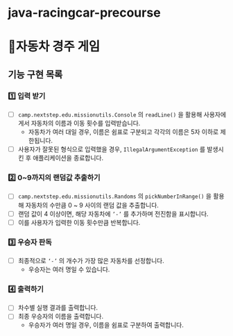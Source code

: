 # java-racingcar-precourse

# 🚗자동차 경주 게임
## 기능 구현 목록

### 1️⃣ 입력 받기

- [ ]  `camp.nextstep.edu.missionutils.Console` 의 `readLine()` 을 활용해 사용자에게서 자동차의 이름과 이동 횟수를 입력받습니다.
    - 자동차가 여러 대일 경우, 이름은 쉼표로 구분되고 각각의 이름은 5자 이하로 제한됩니다.
- [ ]  사용자가 잘못된 형식으로 입력했을 경우, `IllegalArgumentException` 를 발생시킨 후 애플리케이션을 종료합니다.

### 2️⃣  0~9까지의 랜덤값 추출하기

- [ ]  `camp.nextstep.edu.missionutils.Randoms` 의 `pickNumberInRange()` 을 활용해 자동차의 수만큼 0 ~ 9 사이의 랜덤 값을 추출합니다.
- [ ]  랜덤 값이 4 이상이면, 해당 자동차에 `’-’` 를 추가하며 전진함을 표시합니다.
- [ ]  이를 사용자가 입력한 이동 횟수만큼 반복합니다.

### 3️⃣ 우승자 판독

- [ ]  최종적으로 `‘-’` 의 개수가 가장 많은 자동차를 선정합니다.
    - 우승자는 여러 명일 수 있습니다.

### 4️⃣ 출력하기

- [ ]  차수별 실행 결과를 출력합니다.
- [ ]  최종 우승자의 이름을 출력합니다.
    - 우승자가 여러 명일 경우, 이름을 쉼표로 구분하여 출력합니다.